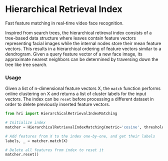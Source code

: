 # Hierarchical Retrieval Index

Fast feature matching in real-time video face recognition.

Inspired from search trees, the hierarchical retireval index consists of a tree-based data structure where leaves contain feature vectors representing facial images while the internal nodes store their mean feature vectors. This results in a hierarchical ordering of feature vectors similar to a dendrogram. Given a query feature vector of a new face image, its approximate nearest neighbors can be determined by traversing down the tree like tree search.

### Usage

Given a list of n-dimensional feature vectors X, the `match` function performs online clustering on X and returns a list of cluster labels for the input vectors. The index can be `reset` before processing a different dataset in order to delete previously inserted feature vectors.

```python
from hri import HierarchicalRetrievalIndexMatching

# Initialize index
matcher = HierarchicalRetrievalIndexMatching(metric='cosine', threshold=0.5)

# Add features from X to the index one-by-one, and get their labels
labels, _ = matcher.match(X)

# Delete all features from index to reset it
matcher.reset()
```
